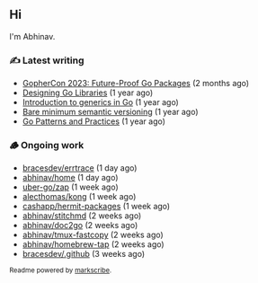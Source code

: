## Hi

I'm Abhinav.

### ✍️ Latest writing


- [GopherCon 2023: Future-Proof Go Packages](https://abhinavg.net/2023/09/27/future-proof-packages/) (2 months ago)
- [Designing Go Libraries](https://abhinavg.net/2022/12/06/designing-go-libraries/) (1 year ago)
- [Introduction to generics in Go](https://abhinavg.net/2022/11/23/generics-intro/) (1 year ago)
- [Bare minimum semantic versioning](https://abhinavg.net/2022/11/07/semver/) (1 year ago)
- [Go Patterns and Practices](https://abhinavg.net/2022/09/19/go-patterns-and-practices-talk/) (1 year ago)

### 🪵 Ongoing work


- [bracesdev/errtrace](https://github.com/bracesdev/errtrace) (1 day ago)
- [abhinav/home](https://github.com/abhinav/home) (1 day ago)
- [uber-go/zap](https://github.com/uber-go/zap) (1 week ago)
- [alecthomas/kong](https://github.com/alecthomas/kong) (1 week ago)
- [cashapp/hermit-packages](https://github.com/cashapp/hermit-packages) (1 week ago)
- [abhinav/stitchmd](https://github.com/abhinav/stitchmd) (2 weeks ago)
- [abhinav/doc2go](https://github.com/abhinav/doc2go) (2 weeks ago)
- [abhinav/tmux-fastcopy](https://github.com/abhinav/tmux-fastcopy) (2 weeks ago)
- [abhinav/homebrew-tap](https://github.com/abhinav/homebrew-tap) (2 weeks ago)
- [bracesdev/.github](https://github.com/bracesdev/.github) (3 weeks ago)

<sub>Readme powered by [markscribe](https://github.com/muesli/markscribe).</sub>
